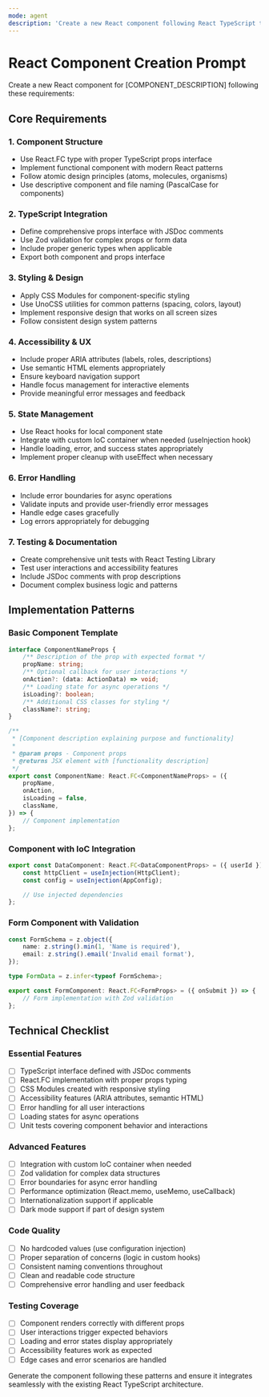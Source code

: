 ```yaml
---
mode: agent
description: 'Create a new React component following React TypeScript template best practices'
---
```


# React Component Creation Prompt

Create a new React component for [COMPONENT_DESCRIPTION] following these requirements:

## Core Requirements

### 1. Component Structure

- Use React.FC type with proper TypeScript props interface
- Implement functional component with modern React patterns
- Follow atomic design principles (atoms, molecules, organisms)
- Use descriptive component and file naming (PascalCase for components)

### 2. TypeScript Integration

- Define comprehensive props interface with JSDoc comments
- Use Zod validation for complex props or form data
- Include proper generic types when applicable
- Export both component and props interface

### 3. Styling & Design

- Apply CSS Modules for component-specific styling
- Use UnoCSS utilities for common patterns (spacing, colors, layout)
- Implement responsive design that works on all screen sizes
- Follow consistent design system patterns

### 4. Accessibility & UX

- Include proper ARIA attributes (labels, roles, descriptions)
- Use semantic HTML elements appropriately
- Ensure keyboard navigation support
- Handle focus management for interactive elements
- Provide meaningful error messages and feedback

### 5. State Management

- Use React hooks for local component state
- Integrate with custom IoC container when needed (useInjection hook)
- Handle loading, error, and success states appropriately
- Implement proper cleanup with useEffect when necessary

### 6. Error Handling

- Include error boundaries for async operations
- Validate inputs and provide user-friendly error messages
- Handle edge cases gracefully
- Log errors appropriately for debugging

### 7. Testing & Documentation

- Create comprehensive unit tests with React Testing Library
- Test user interactions and accessibility features
- Include JSDoc comments with prop descriptions
- Document complex business logic and patterns

## Implementation Patterns

### Basic Component Template

```typescript
interface ComponentNameProps {
	/** Description of the prop with expected format */
	propName: string;
	/** Optional callback for user interactions */
	onAction?: (data: ActionData) => void;
	/** Loading state for async operations */
	isLoading?: boolean;
	/** Additional CSS classes for styling */
	className?: string;
}

/**
 * [Component description explaining purpose and functionality]
 *
 * @param props - Component props
 * @returns JSX element with [functionality description]
 */
export const ComponentName: React.FC<ComponentNameProps> = ({
	propName,
	onAction,
	isLoading = false,
	className,
}) => {
	// Component implementation
};
```

### Component with IoC Integration

```typescript
export const DataComponent: React.FC<DataComponentProps> = ({ userId }) => {
	const httpClient = useInjection(HttpClient);
	const config = useInjection(AppConfig);

	// Use injected dependencies
};
```

### Form Component with Validation

```typescript
const FormSchema = z.object({
	name: z.string().min(1, 'Name is required'),
	email: z.string().email('Invalid email format'),
});

type FormData = z.infer<typeof FormSchema>;

export const FormComponent: React.FC<FormProps> = ({ onSubmit }) => {
	// Form implementation with Zod validation
};
```

## Technical Checklist

### Essential Features

- [ ] TypeScript interface defined with JSDoc comments
- [ ] React.FC implementation with proper props typing
- [ ] CSS Modules created with responsive styling
- [ ] Accessibility features (ARIA attributes, semantic HTML)
- [ ] Error handling for all user interactions
- [ ] Loading states for async operations
- [ ] Unit tests covering component behavior and interactions

### Advanced Features

- [ ] Integration with custom IoC container when needed
- [ ] Zod validation for complex data structures
- [ ] Error boundaries for async error handling
- [ ] Performance optimization (React.memo, useMemo, useCallback)
- [ ] Internationalization support if applicable
- [ ] Dark mode support if part of design system

### Code Quality

- [ ] No hardcoded values (use configuration injection)
- [ ] Proper separation of concerns (logic in custom hooks)
- [ ] Consistent naming conventions throughout
- [ ] Clean and readable code structure
- [ ] Comprehensive error handling and user feedback

### Testing Coverage

- [ ] Component renders correctly with different props
- [ ] User interactions trigger expected behaviors
- [ ] Loading and error states display appropriately
- [ ] Accessibility features work as expected
- [ ] Edge cases and error scenarios are handled

Generate the component following these patterns and ensure it integrates seamlessly with the existing React TypeScript architecture.
